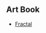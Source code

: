 ## Art Book

- [Fractal](https://raw.githubusercontent.com/savi2w/generative-art/main/art-book/fractal.png)
